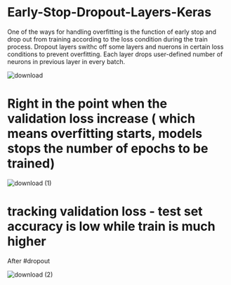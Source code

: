 # Early-Stop-Dropout-Layers-Keras
One of the ways for handling overfitting is the function of early stop and drop out from training according to the loss condition during the train process.
Dropout layers swithc off some layers and nuerons in certain loss conditions to prevent overfitting.
Each layer drops user-defined number of neurons in previous layer in every batch.


![download](https://user-images.githubusercontent.com/57037068/83325962-8e4b4580-a281-11ea-8216-ac0ebcf2a3c1.png)

# Right in the point when the validation loss increase ( which means overfitting starts, models stops the number of epochs to be trained)


![download (1)](https://user-images.githubusercontent.com/57037068/83325959-88edfb00-a281-11ea-98cc-22065a1f8219.png)


# tracking validation loss  - test set accuracy is low while train is much higher

After 
#dropout

![download (2)](https://user-images.githubusercontent.com/57037068/83326149-9c4d9600-a282-11ea-9af4-8aecbf953020.png)
